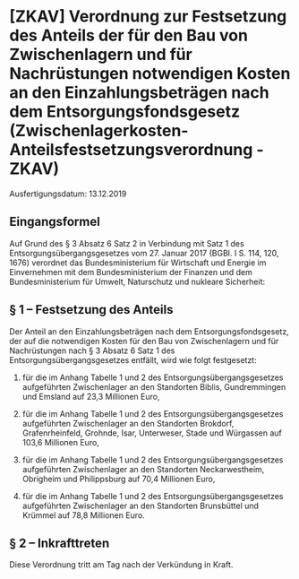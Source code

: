 # [ZKAV] Verordnung zur Festsetzung des Anteils der für den Bau von Zwischenlagern und für Nachrüstungen notwendigen Kosten an den Einzahlungsbeträgen nach dem Entsorgungsfondsgesetz  (Zwischenlagerkosten-Anteilsfestsetzungsverordnung - ZKAV)

Ausfertigungsdatum: 13.12.2019

 

## Eingangsformel

Auf Grund des § 3 Absatz 6 Satz 2 in Verbindung mit Satz 1 des Entsorgungsübergangsgesetzes vom 27. Januar 2017 (BGBl. I S. 114, 120, 1676) verordnet das Bundesministerium für Wirtschaft und Energie im Einvernehmen mit dem Bundesministerium der Finanzen und dem Bundesministerium für Umwelt, Naturschutz und nukleare Sicherheit:


## § 1 – Festsetzung des Anteils

Der Anteil an den Einzahlungsbeträgen nach dem Entsorgungsfondsgesetz, der auf die notwendigen Kosten für den Bau von Zwischenlagern und für Nachrüstungen nach § 3 Absatz 6 Satz 1 des Entsorgungsübergangsgesetzes entfällt, wird wie folgt festgesetzt:

1. für die im Anhang Tabelle 1 und 2 des Entsorgungsübergangsgesetzes aufgeführten Zwischenlager an den Standorten Biblis, Gundremmingen und Emsland auf 23,3 Millionen Euro,

2. für die im Anhang Tabelle 1 und 2 des Entsorgungsübergangsgesetzes aufgeführten Zwischenlager an den Standorten Brokdorf, Grafenrheinfeld, Grohnde, Isar, Unterweser, Stade und Würgassen auf 103,6 Millionen Euro,

3. für die im Anhang Tabelle 1 und 2 des Entsorgungsübergangsgesetzes aufgeführten Zwischenlager an den Standorten Neckarwestheim, Obrigheim und Philippsburg auf 70,4 Millionen Euro,

4. für die im Anhang Tabelle 1 und 2 des Entsorgungsübergangsgesetzes aufgeführten Zwischenlager an den Standorten Brunsbüttel und Krümmel auf 78,8 Millionen Euro.


## § 2 – Inkrafttreten

Diese Verordnung tritt am Tag nach der Verkündung in Kraft.
